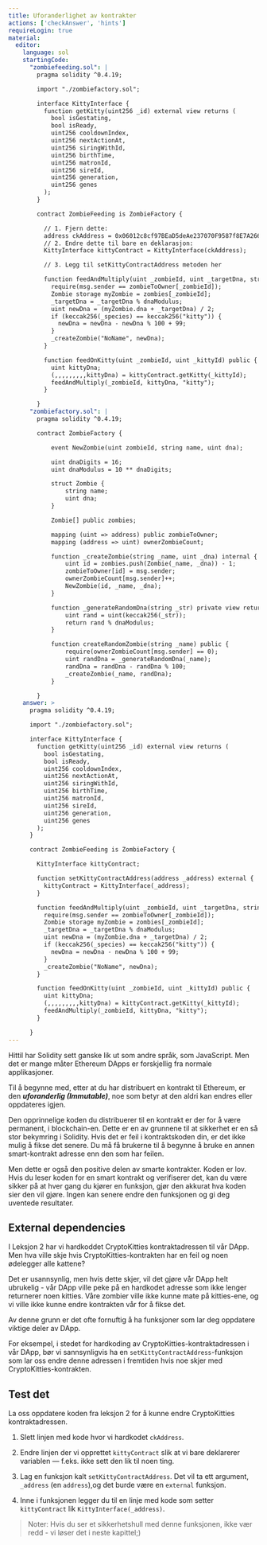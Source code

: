 ```yaml
---
title: Uforanderlighet av kontrakter
actions: ['checkAnswer', 'hints']
requireLogin: true
material:
  editor:
    language: sol
    startingCode:
      "zombiefeeding.sol": |
        pragma solidity ^0.4.19;

        import "./zombiefactory.sol";

        interface KittyInterface {
          function getKitty(uint256 _id) external view returns (
            bool isGestating,
            bool isReady,
            uint256 cooldownIndex,
            uint256 nextActionAt,
            uint256 siringWithId,
            uint256 birthTime,
            uint256 matronId,
            uint256 sireId,
            uint256 generation,
            uint256 genes
          );
        }

        contract ZombieFeeding is ZombieFactory {

          // 1. Fjern dette:
          address ckAddress = 0x06012c8cf97BEaD5deAe237070F9587f8E7A266d;
          // 2. Endre dette til bare en deklarasjon:
          KittyInterface kittyContract = KittyInterface(ckAddress);

          // 3. Legg til setKittyContractAddress metoden her

          function feedAndMultiply(uint _zombieId, uint _targetDna, string _species) public {
            require(msg.sender == zombieToOwner[_zombieId]);
            Zombie storage myZombie = zombies[_zombieId];
            _targetDna = _targetDna % dnaModulus;
            uint newDna = (myZombie.dna + _targetDna) / 2;
            if (keccak256(_species) == keccak256("kitty")) {
              newDna = newDna - newDna % 100 + 99;
            }
            _createZombie("NoName", newDna);
          }

          function feedOnKitty(uint _zombieId, uint _kittyId) public {
            uint kittyDna;
            (,,,,,,,,,kittyDna) = kittyContract.getKitty(_kittyId);
            feedAndMultiply(_zombieId, kittyDna, "kitty");
          }

        }
      "zombiefactory.sol": |
        pragma solidity ^0.4.19;

        contract ZombieFactory {

            event NewZombie(uint zombieId, string name, uint dna);

            uint dnaDigits = 16;
            uint dnaModulus = 10 ** dnaDigits;

            struct Zombie {
                string name;
                uint dna;
            }

            Zombie[] public zombies;

            mapping (uint => address) public zombieToOwner;
            mapping (address => uint) ownerZombieCount;

            function _createZombie(string _name, uint _dna) internal {
                uint id = zombies.push(Zombie(_name, _dna)) - 1;
                zombieToOwner[id] = msg.sender;
                ownerZombieCount[msg.sender]++;
                NewZombie(id, _name, _dna);
            }

            function _generateRandomDna(string _str) private view returns (uint) {
                uint rand = uint(keccak256(_str));
                return rand % dnaModulus;
            }

            function createRandomZombie(string _name) public {
                require(ownerZombieCount[msg.sender] == 0);
                uint randDna = _generateRandomDna(_name);
                randDna = randDna - randDna % 100;
                _createZombie(_name, randDna);
            }

        }
    answer: >
      pragma solidity ^0.4.19;

      import "./zombiefactory.sol";

      interface KittyInterface {
        function getKitty(uint256 _id) external view returns (
          bool isGestating,
          bool isReady,
          uint256 cooldownIndex,
          uint256 nextActionAt,
          uint256 siringWithId,
          uint256 birthTime,
          uint256 matronId,
          uint256 sireId,
          uint256 generation,
          uint256 genes
        );
      }

      contract ZombieFeeding is ZombieFactory {

        KittyInterface kittyContract;

        function setKittyContractAddress(address _address) external {
          kittyContract = KittyInterface(_address);
        }

        function feedAndMultiply(uint _zombieId, uint _targetDna, string _species) public {
          require(msg.sender == zombieToOwner[_zombieId]);
          Zombie storage myZombie = zombies[_zombieId];
          _targetDna = _targetDna % dnaModulus;
          uint newDna = (myZombie.dna + _targetDna) / 2;
          if (keccak256(_species) == keccak256("kitty")) {
            newDna = newDna - newDna % 100 + 99;
          }
          _createZombie("NoName", newDna);
        }

        function feedOnKitty(uint _zombieId, uint _kittyId) public {
          uint kittyDna;
          (,,,,,,,,,kittyDna) = kittyContract.getKitty(_kittyId);
          feedAndMultiply(_zombieId, kittyDna, "kitty");
        }

      }
---
```


Hittil har Solidity sett ganske lik ut som andre språk, som JavaScript. Men det er mange måter Ethereum DApps er forskjellig fra normale applikasjoner.

Til å begynne med, etter at du har distribuert en kontrakt til Ethereum, er den **_uforanderlig (Immutable)_**, noe som betyr at den aldri kan endres eller oppdateres igjen.

Den opprinnelige koden du distribuerer til en kontrakt er der for å være permanent, i blockchain-en. Dette er en av grunnene til at sikkerhet er en så stor bekymring i Solidity. Hvis det er feil i kontraktskoden din, er det ikke mulig å fikse det senere. Du må få brukerne til å begynne å bruke en annen smart-kontrakt adresse enn den som har feilen.

Men dette er også den positive delen av smarte kontrakter. Koden er lov. Hvis du leser koden for en smart kontrakt og verifiserer det, kan du være sikker på at hver gang du kjører en funksjon, gjør den akkurat hva koden sier den vil gjøre. Ingen kan senere endre den funksjonen og gi deg uventede resultater.

## External dependencies

I Leksjon 2 har vi hardkoddet CryptoKitties kontraktadressen til vår DApp. Men hva ville skje hvis CryptoKitties-kontrakten har en feil og noen ødelegger alle kattene?

Det er usannsynlig, men hvis dette skjer, vil det gjøre vår DApp helt ubrukelig - vår DApp ville peke på en hardkodet adresse som ikke lenger returnerer noen kitties. Våre zombier ville ikke kunne mate på kitties-ene, og vi ville ikke kunne endre kontrakten vår for å fikse det.

Av denne grunn er det ofte fornuftig å ha funksjoner som lar deg oppdatere viktige deler av DApp.

For eksempel, i stedet for hardkoding av CryptoKitties-kontraktadressen i vår DApp, bør vi sannsynligvis ha en `setKittyContractAddress`-funksjon som lar oss endre denne adressen i fremtiden hvis noe skjer med CryptoKitties-kontrakten.

## Test det

La oss oppdatere koden fra leksjon 2 for å kunne endre CryptoKitties kontraktadressen.

1. Slett linjen med kode hvor vi hardkodet `ckAddress`.

2. Endre linjen der vi opprettet `kittyContract` slik at vi bare deklarerer variablen — f.eks. ikke sett den lik til noen ting.

3. Lag en funksjon kalt `setKittyContractAddress`. Det vil ta ett argument, `_address` (en `address`),og det burde være en `external` funksjon.

4. Inne i funksjonen legger du til en linje med kode som setter `kittyContract` lik `KittyInterface(_address)`.

> Noter: Hvis du ser et sikkerhetshull med denne funksjonen, ikke vær redd - vi løser det i neste kapittel;)
